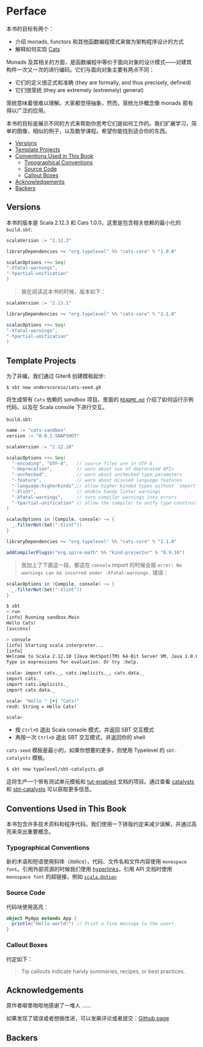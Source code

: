 # Perface

本书的目标有两个：
- 介绍 monads, functors 和其他函数编程模式来做为架构程序设计的方式
- 解释如何实现 [Cats](https://typelevel.org/cats/)


Monads 及其相关的方面，是函数编程中等价于面向对象的设计模式——对建筑构件一次又一次的进行编码。它们与面向对象主要有两点不同：

- 它们的定义很正式和准确 (they are formally, and thus precisely, defined)
- 它们很笼统 (they are extremely (extremely) general)

笼统意味着很难以理解。大家都觉得抽象，然而，笼统允许概念像 monads 那有得以广泛的应用。

本书的目标是展示不同的方式来帮助你思考它们是如何工作的。我们扩展学习，简单的图像，相似的例子，以及数学课程。希望你能找到适合你的东西。


<!-- vim-markdown-toc GFM -->

* [Versions](#versions)
* [Template Projects](#template-projects)
* [Conventions Used in This Book](#conventions-used-in-this-book)
    * [Typographical Conventions](#typographical-conventions)
    * [Source Code](#source-code)
    * [Callout Boxes](#callout-boxes)
* [Acknowledgements](#acknowledgements)
* [Backers](#backers)

<!-- vim-markdown-toc -->

## Versions

本书的版本是 Scala 2.12.3 和 Cats 1.0.0，这里是包含相关依赖的最小化的 `build.sbt`:
```scala
scalaVersion := "2.12.3"

libraryDependencies += "org.typelevel" %% "cats-core" % "1.0.0"

scalacOptions ++= Seq(
"-Xfatal-warnings",
"-Ypartial-unification"
)
```

> 我在阅读这本书的时候，版本如下：

```scala
scalaVersion := "2.13.1"

libraryDependencies += "org.typelevel" %% "cats-core" % "2.1.0"

scalacOptions ++= Seq(
"-Xfatal-warnings",
"-Ypartial-unification"
)
```

## Template Projects

为了非编，我们通过 Giter8 创建模板起步:
```
$ sbt new underscoreio/cats-seed.g8
```

将生成带有 `Cats` 依赖的 *sandbox* 项目。里面的 [`README.md`](https://github.com/keer2345/scala-with-cats/tree/master/codes/cats-sandbox) 介绍了如何运行示例代码，以及在 Scala console 下进行交互。

`build.sbt`:
```scala
name := "cats-sandbox"
version := "0.0.1-SNAPSHOT"

scalaVersion := "2.12.10"

scalacOptions ++= Seq(
  "-encoding", "UTF-8",   // source files are in UTF-8
  "-deprecation",         // warn about use of deprecated APIs
  "-unchecked",           // warn about unchecked type parameters
  "-feature",             // warn about misused language features
  "-language:higherKinds",// allow higher kinded types without `import scala.language.higherKinds`
  "-Xlint",               // enable handy linter warnings
  "-Xfatal-warnings",     // turn compiler warnings into errors
  "-Ypartial-unification" // allow the compiler to unify type constructors of different arities
)

scalacOptions in (Compile, console) ~= {
  _.filterNot(Set("-Xlint"))
}

libraryDependencies += "org.typelevel" %% "cats-core" % "2.1.0"

addCompilerPlugin("org.spire-math" %% "kind-projector" % "0.9.10")
```

> 我加上了下面这一段，都这在 `console` import 的时候会报 `error: No warnings can be incurred under -Xfatal-warnings.` 错误：
```scala
scalacOptions in (Compile, console) ~= {
  _.filterNot(Set("-Xlint"))
}
```
```bash
$ sbt
> run
[info] Running sandbox.Main
Hello Cats!
[success]
```
```bash
> console
[info] Starting scala interpreter...
[info]
Welcome to Scala 2.12.10 (Java HotSpot(TM) 64-Bit Server VM, Java 1.8.0_232).
Type in expressions for evaluation. Or try :help.

scala> import cats._, cats.implicits._, cats.data._
import cats._
import cats.implicits._
import cats.data._

scala> "Hello " |+| "Cats!"
res0: String = Hello Cats!

scala>
```

- 按 `Ctrl+D` 退出 Scala console 模式，并返回 SBT 交互模式
- 再按一次 `Ctrl+D` 退出  SBT 交互模式，并返回你的 shell


`cats-seed` 模板是最小的，如果你想要的更多，则使用 Typelevel 的 `sbt-catalysts` 模板。
```bash
$ sbt new typelevel/sbt-catalysts.g8
```

这将生产一个带有测试单元模板和 [tut-enabled](https://github.com/tpolecat/tut) 文档的项目。通过查看 [catalysts](https://github.com/typelevel/catalysts) 和 [sbt-catalysts](https://github.com/typelevel/sbt-catalysts) 可以获取更多信息。

## Conventions Used in This Book

本书包含许多技术资料和程序代码。我们使用一下排版约定来减少误解，并通过高亮来突出重要概念。

### Typographical Conventions

新的术语和短语使用斜体（*italics*），代码、文件名和文件内容使用 `monospace font`。引用外部资源的时候我们使用 [hyperlinks](https://underscore.io/)，引用 API 文档时使用 `monospace font` 的超链接，例如 [`scala.Option`](http://www.scala-lang.org/api/current/scala/Option.html)

### Source Code
代码块使用高亮：
```scala
object MyApp extends App {
  println("Hello world!") // Print a fine message to the user!
}
```

### Callout Boxes

约定如下：

> Tip callouts indicate handy summaries, recipes, or best practices.

## Acknowledgements
原作者噼里啪啦地感谢了一堆人 ……

如果发现了错误或者想做改进，可以发飙评论或者提交：[Github page](https://github.com/underscoreio/advanced-scala)

## Backers
